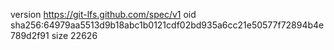 version https://git-lfs.github.com/spec/v1
oid sha256:64979aa5513d9b18abc1b0121cdf02bd935a6cc21e50577f72894b4e789d2f91
size 22626
